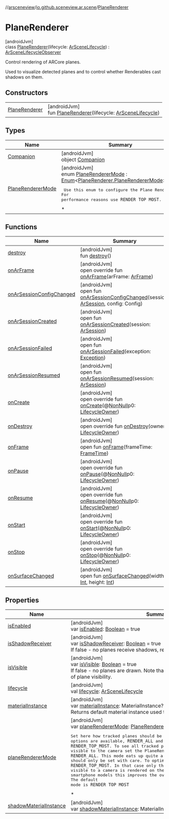 //[arsceneview](../../../index.md)/[io.github.sceneview.ar.scene](../index.md)/[PlaneRenderer](index.md)

# PlaneRenderer

[androidJvm]\
class [PlaneRenderer](index.md)(lifecycle: [ArSceneLifecycle](../../io.github.sceneview.ar/-ar-scene-lifecycle/index.md)) : [ArSceneLifecycleObserver](../../io.github.sceneview.ar/-ar-scene-lifecycle-observer/index.md)

Control rendering of ARCore planes.

Used to visualize detected planes and to control whether Renderables cast shadows on them.

## Constructors

| | |
|---|---|
| [PlaneRenderer](-plane-renderer.md) | [androidJvm]<br>fun [PlaneRenderer](-plane-renderer.md)(lifecycle: [ArSceneLifecycle](../../io.github.sceneview.ar/-ar-scene-lifecycle/index.md)) |

## Types

| Name | Summary |
|---|---|
| [Companion](-companion/index.md) | [androidJvm]<br>object [Companion](-companion/index.md) |
| [PlaneRendererMode](-plane-renderer-mode/index.md) | [androidJvm]<br>enum [PlaneRendererMode](-plane-renderer-mode/index.md) : [Enum](https://kotlinlang.org/api/latest/jvm/stdlib/kotlin/-enum/index.html)&lt;[PlaneRenderer.PlaneRendererMode](-plane-renderer-mode/index.md)&gt; <br><pre> Use this enum to configure the Plane Rendering.<br>For performance reasons use `RENDER_TOP_MOST`. </pre> * |

## Functions

| Name | Summary |
|---|---|
| [destroy](destroy.md) | [androidJvm]<br>fun [destroy](destroy.md)() |
| [onArFrame](on-ar-frame.md) | [androidJvm]<br>open override fun [onArFrame](on-ar-frame.md)(arFrame: [ArFrame](../../io.github.sceneview.ar.arcore/-ar-frame/index.md)) |
| [onArSessionConfigChanged](../../io.github.sceneview.ar/-ar-scene-lifecycle-observer/on-ar-session-config-changed.md) | [androidJvm]<br>open fun [onArSessionConfigChanged](../../io.github.sceneview.ar/-ar-scene-lifecycle-observer/on-ar-session-config-changed.md)(session: [ArSession](../../io.github.sceneview.ar.arcore/-ar-session/index.md), config: Config) |
| [onArSessionCreated](../../io.github.sceneview.ar/-ar-scene-lifecycle-observer/on-ar-session-created.md) | [androidJvm]<br>open fun [onArSessionCreated](../../io.github.sceneview.ar/-ar-scene-lifecycle-observer/on-ar-session-created.md)(session: [ArSession](../../io.github.sceneview.ar.arcore/-ar-session/index.md)) |
| [onArSessionFailed](../../io.github.sceneview.ar/-ar-scene-lifecycle-observer/on-ar-session-failed.md) | [androidJvm]<br>open fun [onArSessionFailed](../../io.github.sceneview.ar/-ar-scene-lifecycle-observer/on-ar-session-failed.md)(exception: [Exception](https://kotlinlang.org/api/latest/jvm/stdlib/kotlin/-exception/index.html)) |
| [onArSessionResumed](../../io.github.sceneview.ar/-ar-scene-lifecycle-observer/on-ar-session-resumed.md) | [androidJvm]<br>open fun [onArSessionResumed](../../io.github.sceneview.ar/-ar-scene-lifecycle-observer/on-ar-session-resumed.md)(session: [ArSession](../../io.github.sceneview.ar.arcore/-ar-session/index.md)) |
| [onCreate](index.md#139941652%2FFunctions%2F-58641720) | [androidJvm]<br>open override fun [onCreate](index.md#139941652%2FFunctions%2F-58641720)(@[NonNull](https://developer.android.com/reference/kotlin/androidx/annotation/NonNull.html)p0: [LifecycleOwner](https://developer.android.com/reference/kotlin/androidx/lifecycle/LifecycleOwner.html)) |
| [onDestroy](on-destroy.md) | [androidJvm]<br>open override fun [onDestroy](on-destroy.md)(owner: [LifecycleOwner](https://developer.android.com/reference/kotlin/androidx/lifecycle/LifecycleOwner.html)) |
| [onFrame](index.md#1950992732%2FFunctions%2F-58641720) | [androidJvm]<br>open fun [onFrame](index.md#1950992732%2FFunctions%2F-58641720)(frameTime: [FrameTime](../../../../sceneview/sceneview/io.github.sceneview.utils/-frame-time/index.md)) |
| [onPause](index.md#187777572%2FFunctions%2F-58641720) | [androidJvm]<br>open override fun [onPause](index.md#187777572%2FFunctions%2F-58641720)(@[NonNull](https://developer.android.com/reference/kotlin/androidx/annotation/NonNull.html)p0: [LifecycleOwner](https://developer.android.com/reference/kotlin/androidx/lifecycle/LifecycleOwner.html)) |
| [onResume](index.md#-1807945979%2FFunctions%2F-58641720) | [androidJvm]<br>open override fun [onResume](index.md#-1807945979%2FFunctions%2F-58641720)(@[NonNull](https://developer.android.com/reference/kotlin/androidx/annotation/NonNull.html)p0: [LifecycleOwner](https://developer.android.com/reference/kotlin/androidx/lifecycle/LifecycleOwner.html)) |
| [onStart](index.md#1240777104%2FFunctions%2F-58641720) | [androidJvm]<br>open override fun [onStart](index.md#1240777104%2FFunctions%2F-58641720)(@[NonNull](https://developer.android.com/reference/kotlin/androidx/annotation/NonNull.html)p0: [LifecycleOwner](https://developer.android.com/reference/kotlin/androidx/lifecycle/LifecycleOwner.html)) |
| [onStop](index.md#487071706%2FFunctions%2F-58641720) | [androidJvm]<br>open override fun [onStop](index.md#487071706%2FFunctions%2F-58641720)(@[NonNull](https://developer.android.com/reference/kotlin/androidx/annotation/NonNull.html)p0: [LifecycleOwner](https://developer.android.com/reference/kotlin/androidx/lifecycle/LifecycleOwner.html)) |
| [onSurfaceChanged](index.md#279805282%2FFunctions%2F-58641720) | [androidJvm]<br>open fun [onSurfaceChanged](index.md#279805282%2FFunctions%2F-58641720)(width: [Int](https://kotlinlang.org/api/latest/jvm/stdlib/kotlin/-int/index.html), height: [Int](https://kotlinlang.org/api/latest/jvm/stdlib/kotlin/-int/index.html)) |

## Properties

| Name | Summary |
|---|---|
| [isEnabled](is-enabled.md) | [androidJvm]<br>var [isEnabled](is-enabled.md): [Boolean](https://kotlinlang.org/api/latest/jvm/stdlib/kotlin/-boolean/index.html) = true |
| [isShadowReceiver](is-shadow-receiver.md) | [androidJvm]<br>var [isShadowReceiver](is-shadow-receiver.md): [Boolean](https://kotlinlang.org/api/latest/jvm/stdlib/kotlin/-boolean/index.html) = true<br>If false - no planes receive shadows, regardless of the per-plane setting. |
| [isVisible](is-visible.md) | [androidJvm]<br>var [isVisible](is-visible.md): [Boolean](https://kotlinlang.org/api/latest/jvm/stdlib/kotlin/-boolean/index.html) = true<br>If false - no planes are drawn. Note that shadow visibility is independent of plane visibility. |
| [lifecycle](lifecycle.md) | [androidJvm]<br>val [lifecycle](lifecycle.md): [ArSceneLifecycle](../../io.github.sceneview.ar/-ar-scene-lifecycle/index.md) |
| [materialInstance](material-instance.md) | [androidJvm]<br>var [materialInstance](material-instance.md): MaterialInstance? = null<br>Returns default material instance used to render the planes. |
| [planeRendererMode](plane-renderer-mode.md) | [androidJvm]<br>var [planeRendererMode](plane-renderer-mode.md): [PlaneRenderer.PlaneRendererMode](-plane-renderer-mode/index.md)<br><pre> Set here how tracked planes should be visualized on the screen. Two options are available, `RENDER_ALL` and `RENDER_TOP_MOST`. To see all tracked planes which are visible to the camera set the PlaneRendererMode to `RENDER_ALL`. This mode eats up quite a few resources and should only be set with care. To optimize the rendering set the mode to `RENDER_TOP_MOST`. In that case only the top most plane visible to a camera is rendered on the screen. Especially on weaker smartphone models this improves the overall performance.<br>The default mode is `RENDER_TOP_MOST` </pre> * |
| [shadowMaterialInstance](shadow-material-instance.md) | [androidJvm]<br>var [shadowMaterialInstance](shadow-material-instance.md): MaterialInstance? = null |

